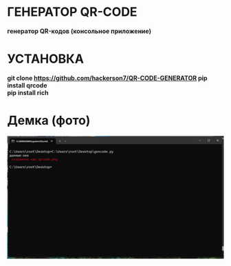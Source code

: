 <h1>ГЕНЕРАТОР QR-CODE</h1>
<b>генератор QR-кодов (консольное приложение)<b><br>
<h1>УСТАНОВКА</h1>

  git clone https://github.com/hackerson7/QR-CODE-GENERATOR
  pip install qrcode<br>
  pip install rich<br>
<h1>Демка (фото)</h1>
<img src="https://github.com/hackerson7/QR-CODE-GENERATOR/blob/main/%D0%A1%D0%BD%D0%B8%D0%BC%D0%BE%D0%BA%20%D1%8D%D0%BA%D1%80%D0%B0%D0%BD%D0%B0%202023-03-05%20230425.png">
